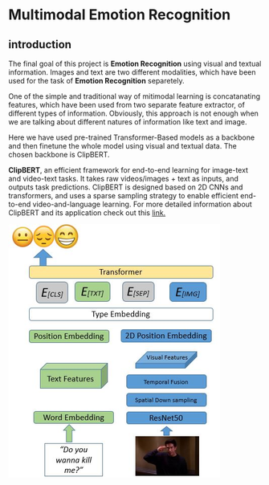 # Multimodal Emotion Recognition

## introduction

The final goal of this project is **Emotion Recognition** using visual and textual information.
Images and text are two different modalities, which have been used for the task of **Emotion Recognition** separetely. 

One of the simple and traditional way of mitimodal learning is concatanating features, which have been used from two separate feature extractor, of different types of information. Obviously, this approach is not enough when we are talking about different natures of information like text and image.

Here we have used pre-trained Transformer-Based models as a backbone and then finetune the whole model using visual and textual data. The chosen backbone is ClipBERT.


**ClipBERT**, an efficient framework for end-to-end learning for image-text and video-text tasks. It takes raw videos/images + text as inputs, and outputs task predictions. ClipBERT is designed based on 2D CNNs and transformers, and uses a sparse sampling strategy to enable efficient end-to-end video-and-language learning. For more detailed information about ClipBERT and its application check out this [link.](https://github.com/jayleicn/ClipBERT)

![avatar](ClipBERT.JPG)




